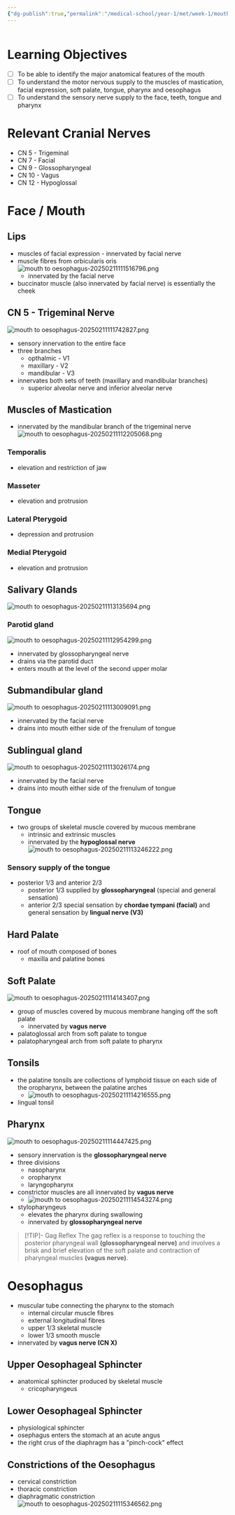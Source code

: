 ```yaml
---
{"dg-publish":true,"permalink":"/medical-school/year-1/met/week-1/mouth-to-oesophagus/","tags":["met"],"updated":"2025-02-11T11:53:47.446+00:00"}
---
```


```table-of-contents
```
# Learning Objectives
- [ ] To be able to identify the major anatomical features of the mouth
- [ ] To understand the motor nervous supply to the muscles of mastication, facial expression, soft palate, tongue, pharynx and oesophagus
- [ ] To understand the sensory nerve supply to the face, teeth, tongue and pharynx

# Relevant Cranial Nerves
- CN 5 - Trigeminal
- CN 7 - Facial
- CN 9 - Glossopharyngeal
- CN 10 - Vagus
- CN 12 - Hypoglossal

# Face / Mouth
## Lips
- muscles of facial expression - innervated by facial nerve
- muscle fibres from orbicularis oris
	![mouth to oesophagus-20250211111516796.png](/img/user/Medical%20School/Year%201/met/week%201/attachments/mouth%20to%20oesophagus-20250211111516796.png)
	- innervated by the facial nerve
- buccinator muscle (also innervated by facial nerve) is essentially the cheek

## CN 5 - Trigeminal Nerve
![mouth to oesophagus-20250211111742827.png](/img/user/Medical%20School/Year%201/met/week%201/attachments/mouth%20to%20oesophagus-20250211111742827.png)
- sensory innervation to the entire face
- three branches
	- opthalmic - V1
	- maxillary - V2
	- mandibular - V3
- innervates both sets of teeth (maxillary and mandibular branches)
	- superior alveolar nerve and inferior alveolar nerve

## Muscles of Mastication
- innervated by the mandibular branch of the trigeminal nerve
![mouth to oesophagus-20250211112205068.png](/img/user/Medical%20School/Year%201/met/week%201/attachments/mouth%20to%20oesophagus-20250211112205068.png)
### Temporalis
- elevation and restriction of jaw
### Masseter
- elevation and protrusion
### Lateral Pterygoid
- depression and protrusion
### Medial Pterygoid
- elevation and protrusion

## Salivary Glands
![mouth to oesophagus-20250211113135694.png](/img/user/Medical%20School/Year%201/met/week%201/attachments/mouth%20to%20oesophagus-20250211113135694.png)
### Parotid gland
![mouth to oesophagus-20250211112954299.png](/img/user/Medical%20School/Year%201/met/week%201/attachments/mouth%20to%20oesophagus-20250211112954299.png)
- innervated by glossopharyngeal nerve
- drains via the parotid duct
- enters mouth at the level of the second upper molar
## Submandibular gland
![mouth to oesophagus-20250211113009091.png](/img/user/Medical%20School/Year%201/met/week%201/attachments/mouth%20to%20oesophagus-20250211113009091.png)
- innervated by the facial nerve
- drains into mouth either side of the frenulum of tongue
## Sublingual gland
![mouth to oesophagus-20250211113026174.png](/img/user/Medical%20School/Year%201/met/week%201/attachments/mouth%20to%20oesophagus-20250211113026174.png)
- innervated by the facial nerve
- drains into mouth either side of the frenulum of tongue

## Tongue
- two groups of skeletal muscle covered by mucous membrane
	- intrinsic and extrinsic muscles
	- innervated by the **hypoglossal nerve**
![mouth to oesophagus-20250211113246222.png](/img/user/Medical%20School/Year%201/met/week%201/attachments/mouth%20to%20oesophagus-20250211113246222.png)
### Sensory supply of the tongue
- posterior 1/3 and anterior 2/3
	- posterior 1/3 supplied by **glossopharyngeal** (special and general sensation)
	- anterior 2/3 special sensation by **chordae tympani (facial)** and general sensation by **lingual nerve (V3)**

## Hard Palate
- roof of mouth composed of bones
	- maxilla and palatine bones
## Soft Palate
![mouth to oesophagus-20250211114143407.png](/img/user/Medical%20School/Year%201/met/week%201/attachments/mouth%20to%20oesophagus-20250211114143407.png)
- group of muscles covered by mucous membrane hanging off the soft palate
	- innervated by **vagus nerve**
- palatoglossal arch from soft palate to tongue
- palatopharyngeal arch from soft palate to pharynx
## Tonsils
- the palatine tonsils are collections of lymphoid tissue on each side of the oropharynx, between the palatine arches
	- ![mouth to oesophagus-20250211114216555.png](/img/user/Medical%20School/Year%201/met/week%201/attachments/mouth%20to%20oesophagus-20250211114216555.png)
- lingual tonsil
## Pharynx
![mouth to oesophagus-20250211114447425.png](/img/user/Medical%20School/Year%201/met/week%201/attachments/mouth%20to%20oesophagus-20250211114447425.png)
- sensory innervation is the **glossopharyngeal nerve**
- three divisions
	- nasopharynx
	- oropharynx
	- laryngopharynx
- constrictor muscles are all innervated by **vagus nerve**
	- ![mouth to oesophagus-20250211114543274.png](/img/user/Medical%20School/Year%201/met/week%201/attachments/mouth%20to%20oesophagus-20250211114543274.png)
- stylopharyngeus
	- elevates the pharynx during swallowing
	- innervated by **glossopharyngeal nerve**

> [!TIP]- Gag Reflex
> The gag reflex is a response to touching the posterior pharyngeal wall **(glossopharyngeal nerve)** and involves a brisk and brief elevation of the soft palate and contraction of pharyngeal muscles **(vagus nerve)**.

# Oesophagus
- muscular tube connecting the pharynx to the stomach
	- internal circular muscle fibres
	- external longitudinal fibres
	- upper 1/3 skeletal muscle
	- lower 1/3 smooth muscle
- innervated by **vagus nerve (CN X)**
## Upper Oesophageal Sphincter
- anatomical sphincter produced by skeletal muscle
	- cricopharyngeus
## Lower Oesophageal Sphincter
- physiological sphincter
- osephagus enters the stomach at an acute angus
- the right crus of the diaphragm has a "pinch-cock" effect
## Constrictions of the Oesophagus
- cervical constriction
- thoracic constriction
- diaphragmatic constriction
![mouth to oesophagus-20250211115346562.png](/img/user/Medical%20School/Year%201/met/week%201/attachments/mouth%20to%20oesophagus-20250211115346562.png)